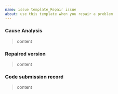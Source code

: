 ```yaml
---
name: issue template_Repair issue    
about: use this template when you repair a problem
---
```

### Cause Analysis
>content


### Repaired version
>content


### Code submission record
>content
